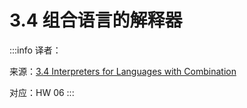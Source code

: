 # 3.4 组合语言的解释器

:::info
译者：

来源：[3.4 Interpreters for Languages with Combination](http://composingprograms.com/pages/34-interpreters-for-languages-with-combination.html)

对应：HW 06
:::




